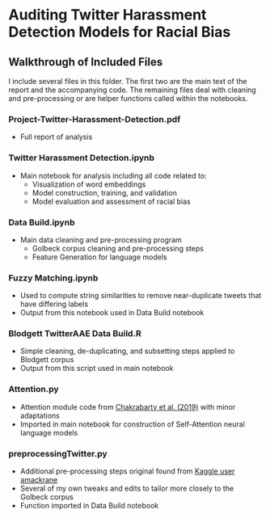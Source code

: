# Auditing Twitter Harassment Detection Models for Racial Bias
## Walkthrough of Included Files
I include several files in this folder. The first two are the main text of the report and the accompanying code. The remaining files deal with cleaning and pre-processing or are helper functions called within the notebooks.

### Project-Twitter-Harassment-Detection.pdf
- Full report of analysis

### Twitter Harassment Detection.ipynb
- Main notebook for analysis including all code related to:
  - Visualization of word embeddings
  - Model construction, training, and validation
  - Model evaluation and assessment of racial bias

### Data Build.ipynb
- Main data cleaning and pre-processing program
  - Golbeck corpus cleaning and pre-processing steps
  - Feature Generation for language models

### Fuzzy Matching.ipynb
- Used to compute string similarities to remove near-duplicate tweets that have differing labels
- Output from this notebook used in Data Build notebook

### Blodgett TwitterAAE Data Build.R
- Simple cleaning, de-duplicating, and subsetting steps applied to Blodgett corpus
- Output from this script used in main notebook

### Attention.py
- Attention module code from [Chakrabarty et al. (2019)](https://github.com/tuhinjubcse/ALW3-ACL2019) with minor adaptations
- Imported in main notebook for construction of Self-Attention neural language models

### preprocessingTwitter.py
- Additional pre-processing steps original found from [Kaggle user amackrane](https://www.kaggle.com/amackcrane/python-version-of-glove-twitter-preprocess-script)
- Several of my own tweaks and edits to tailor more closely to the Golbeck corpus
- Function imported in Data Build notebook
